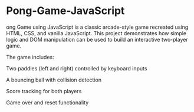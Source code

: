 # Pong-Game-JavaScript

ong Game using JavaScript is a classic arcade-style game recreated using HTML, CSS, and vanilla JavaScript. This project demonstrates how simple logic and DOM manipulation can be used to build an interactive two-player game.

The game includes:

Two paddles (left and right) controlled by keyboard inputs

A bouncing ball with collision detection

Score tracking for both players

Game over and reset functionality

